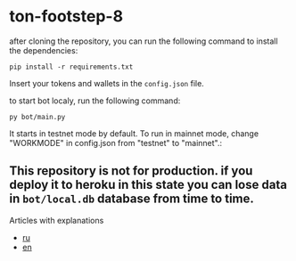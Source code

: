 # ton-footstep-8

after cloning the repository, you can run the following command to install the dependencies:

`pip install -r requirements.txt`

Insert your tokens and wallets in the `config.json` file.

to start bot localy, run the following command:

`py bot/main.py`

It starts in testnet mode by default.
To run in mainnet mode, change "WORKMODE" in config.json from "testnet" to "mainnet".:

This repository is not for production. if you deploy it to heroku in this state you can lose data in `bot/local.db` database from time to time.
---
Articles with explanations
- [ru](https://github.com/LevZed/ton-footstep-8/blob/main/ton%20payments%20example%20(ru).md) 
- [en](https://github.com/LevZed/ton-footstep-8/blob/main/ton%20payments%20example%20(en).md) 
